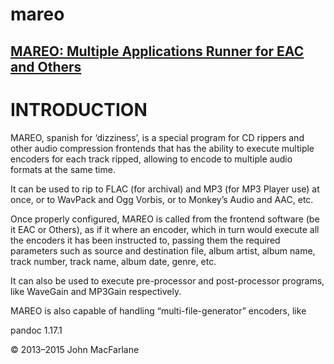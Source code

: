 # mareo
[MAREO: Multiple Applications Runner for EAC and Others]
--------------------------------------------------------

INTRODUCTION
============

MAREO, spanish for ‘dizziness’, is a special program for CD rippers and other audio compression frontends that has the ability to execute multiple encoders for each track ripped, allowing to encode to multiple audio formats at the same time.

It can be used to rip to FLAC (for archival) and MP3 (for MP3 Player use) at once, or to WavPack and Ogg Vorbis, or to Monkey’s Audio and AAC, etc.

Once properly configured, MAREO is called from the frontend software (be it EAC or Others), as if it where an encoder, which in turn would execute all the encoders it has been instructed to, passing them the required parameters such as source and destination file, album artist, album name, track number, track name, album date, genre, etc.

It can also be used to execute pre-processor and post-processor programs, like WaveGain and MP3Gain respectively.

MAREO is also capable of handling “multi-file-generator” encoders, like

  [<span>home</span>]: http://webearce.com.ar/ "home"
  [<span>download</span>]: http://webearce.com.ar/mareo.rar "downlaod"
  [<span>support</span>]: http://www.hydrogenaudio.org/forums/index.php?s=&showtopic=44559&view=findpost&p=391888 "support"
  [<span>mail</span>]: http://mail.google.com/hosted/webearce.com.ar "mail"
  [MAREO: Multiple Applications Runner for EAC and Others]: http://webearce.com.ar/?p=2 "Permalink"

pandoc 1.17.1

© 2013–2015 John MacFarlane
